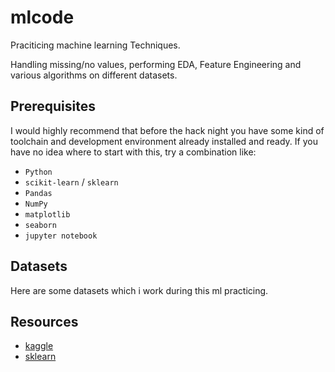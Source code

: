 # mlcode 
Praciticing machine learning Techniques.

Handling missing/no values, performing EDA, Feature Engineering and various algorithms on different datasets.
## Prerequisites
I would highly recommend that before the hack night you have some kind of toolchain and development environment already installed and ready. If you have no idea where to start with this, try a combination like:
- `Python`
- `scikit-learn` / `sklearn`
- `Pandas`
- `NumPy`
- `matplotlib`
- `seaborn`
- `jupyter notebook`

## Datasets
Here are some datasets which i work during this ml practicing.

## Resources
- [kaggle](https://www.kaggle.com/)
- [sklearn](http://scikit-learn.org/stable/)
